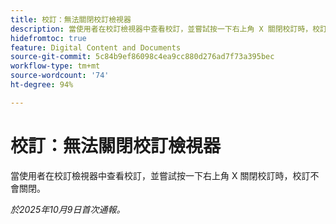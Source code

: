 ```yaml
---
title: 校訂：無法關閉校訂檢視器
description: 當使用者在校訂檢視器中查看校訂，並嘗試按一下右上角 X 關閉校訂時，校訂不會關閉。
hidefromtoc: true
feature: Digital Content and Documents
source-git-commit: 5c84b9ef86098c4ea9cc880d276ad7f73a395bec
workflow-type: tm+mt
source-wordcount: '74'
ht-degree: 94%

---
```



# 校訂：無法關閉校訂檢視器

當使用者在校訂檢視器中查看校訂，並嘗試按一下右上角 X 關閉校訂時，校訂不會關閉。

_於2025年10月9日首次通報。_
